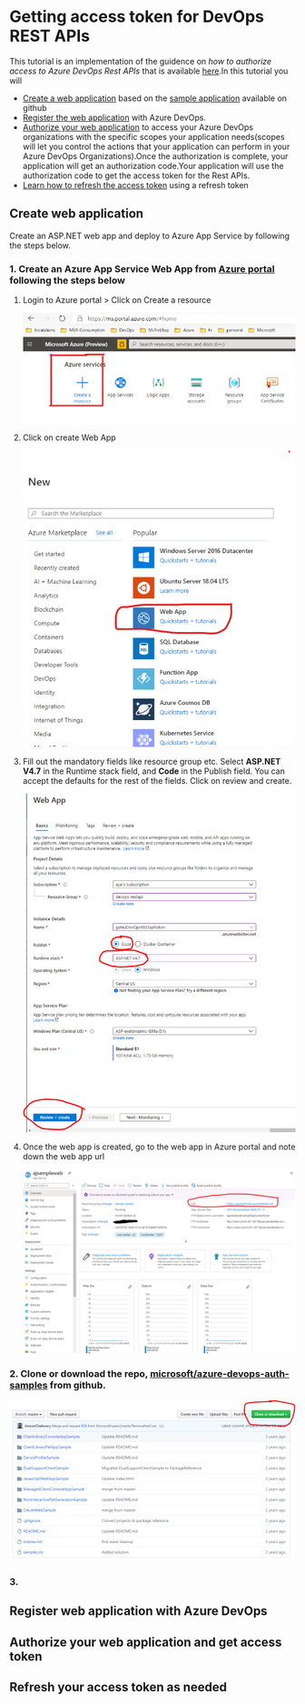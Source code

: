 # Getting access token for DevOps REST APIs

This tutorial is an implementation of the guidence on _how to authorize access to Azure DevOps Rest APIs_ that is available [here][1].In this tutorial you will
- [Create a web application](#u1) based on the [sample application][2] available on github 
- [Register the web application](#u2) with Azure DevOps. 
- [Authorize your web application](#u3) to access your Azure DevOps organizations with the specific scopes your application needs(scopes will let you control the actions that your application can perform in your Azure DevOps Organizations).Once the authorization is complete, your application will get an authorization code.Your application will use the authorization code to get the access token for the Rest APIs. 
- [Learn how to refresh the access token](#u4) using a refresh token

## <a name="u1"> Create web application

Create an ASP.NET web app and deploy to Azure App Service by following the steps below.

### 1. Create an Azure App Service Web App from [Azure portal][4] following the steps below  

   1. Login to Azure portal > Click on Create a resource  
      
      ![create resource](./images/createresource.png)  
      
   2. Click on create Web App  
      
      ![create web app](./images/webapp.png)  
      
   3. Fill out the mandatory fields like resource group etc. Select **ASP.NET V4.7** in the Runtime stack field, and **Code** in the
   Publish field. You can accept the defaults for the rest of the fields. Click on review and create.  
   
       ![create web app](./images/createWebApp.png)  
       
   4. Once the web app is created, go to the web app in Azure portal and note down the web app url  
      
       ![web app home](./images/WebAppHome.png)  
   
   
   

### 2. Clone or download the repo, [microsoft/azure-devops-auth-samples][3] from github.  

   ![clone repo](./images/clone-repo.PNG)
  

### 3.


## <a name="u2">  Register web application with Azure DevOps


## <a name="u3">  Authorize your web application and get access token


## <a name="u4">  Refresh your access token as needed














[1]:https://docs.microsoft.com/en-us/azure/devops/integrate/get-started/authentication/oauth?view=azure-devops&viewFallbackFrom=vsts
[2]:https://github.com/microsoft/azure-devops-auth-samples/tree/master/OAuthWebSample
[3]:https://github.com/microsoft/azure-devops-auth-samples
[4]:https://portal.azure.com
